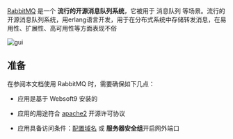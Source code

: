 [RabbitMQ](https://www.rabbitmq.com/) 是一个 **流行的开源消息队列系统**，它被用于 消息队列  等场景。流行的开源消息队列系统，用erlang语言开发，用于在分布式系统中存储转发消息，在易用性、扩展性、高可用性等方面表现不俗


![gui](https://libs.websoft9.com/Websoft9/DocsPicture/zh/rabbitmq/rabbitmq-gui-websoft9.png)


## 准备

在参阅本文档使用 RabbitMQ 时，需要确保如下几点：

- 应用是基于 Websoft9 安装的

- 应用的用途符合 [apache2](https://opensource.org/licenses/Apache-2.0) 开源许可协议

- 应用具备访问条件：[配置域名](./guide/appsetdomain) 或 **服务器安全组**开启网外端口